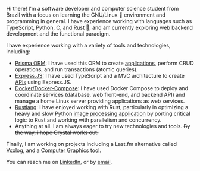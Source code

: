 Hi there! I'm a software developer and computer science student from Brazil with a focus on learning the GNU/Linux 🐧 environment and programming in general. I have experience working with languages such as TypeScript, Python, C, and Rust 🦀, and am currently exploring web backend development and the functional paradigm.

I have experience working with a variety of tools and technologies, including:

- [Prisma ORM](https://github.com/prisma/prisma): I have used this ORM to create [applications](https://github.com/salies/voxlog), perform CRUD operations, and run transactions (atomic queries).
- [Express.JS](https://github.com/expressjs/express): I have used TypeScript and a MVC architecture to create [APIs](https://github.com/salies/voxlog) using Express.JS.
- [Docker/Docker-Compose](https://github.com/docker/compose): I have used Docker Compose to deploy and coordinate services (database, web front-end, and backend API) and manage a home Linux server providing applications as web services.
- [Rustlang](https://github.com/rust-lang/rust): I have enjoyed working with Rust, particularly in optimizing a heavy and slow Python [image processing application](https://github.com/becelli/kayn) by porting critical logic to Rust and working with parallelism and concurrency.
- Anything at all. I am always eager to try new technologies and tools.  ~~By the way, i hope [Crystal](https://github.com/crystal-lang/crystal) works out.~~

Finally, I am working on projects including a Last.fm alternative called [Voxlog](https://github.com/salies/voxlog), and a [Computer Graphics tool](https://github.com/becelli/computer-graphics).

You can reach me on [LinkedIn](https://linkedin.com/in/becelli), or by [email](mailto:gustavobecelli@gmail.com).
